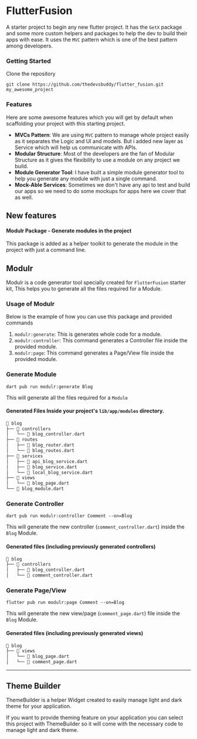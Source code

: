 # FlutterFusion

A starter project to begin any new flutter project.
It has the `GetX` package and some more custom helpers and packages to help the dev to build their apps with ease.
It uses the `MVC` pattern which is one of the best pattern among developers.

### Getting Started

Clone the repository

```shell
git clone https://github.com/thedevsbuddy/flutter_fusion.git my_awesome_project
```

### Features

Here are some awesome features which you will get by default when scaffolding your project with this starting project.

- **MVCs Pattern**: We are using `MVC` pattern to manage whole project easily as it separates the Logic and UI and models. But i added new layer as Service which will help us communicate with APIs.
- **Modular Structure**: Most of the developers are the fan of Modular Structure as it gives the flexibility to use a module on any project we build.
- **Module Generator Tool**: I have built a simple module generator tool to help you generate any module with just a single command.
- **Mock-Able Services**: Sometimes we don't have any api to test and build our apps so we need to do some mockups for apps here we cover that as well.

## New features

#### Modulr Package - Generate modules in the project

This package is added as a helper toolkit to generate the module in the project with just a command
line.

## Modulr

Modulr is a code generator tool specially created for `FlutterFusion` starter kit, This helps you to generate all the files required for a Module.

### Usage of Modulr

Below is the example of how you can use this package and provided commands

1. `modulr:generate`: This is generates whole code for a module.
2. `modulr:controller`: This command generates a Controller file inside the provided module.
3. `modulr:page`: This command generates a Page/View file inside the provided module.

### Generate Module

```shell
dart pub run modulr:generate Blog
```

This will generate all the files required for a `Module`

#### Generated Files Inside your project's `lib/app/modules` directory.

```txt
📂 blog
├── 📂 controllers
│   └── 📄 blog_controller.dart
├── 📂 routes
│   ├── 📄 blog_router.dart
│   └── 📄 blog_routes.dart
├── 📂 services
│   ├── 📄 api_blog_service.dart
│   ├── 📄 blog_service.dart
│   └── 📄 local_blog_service.dart
├── 📂 views
│   └── 📄 blog_page.dart
└── 📄 blog_module.dart
```

### Generate Controller

```shell
dart pub run modulr:controller Comment --on=Blog
```

This will generate the new controller (`comment_controller.dart`) inside the `Blog` Module.

#### Generated files (including previously generated controllers)

```txt
📂 blog
├── 📂 controllers
│   ├── 📄 blog_controller.dart
│   └── 📄 comment_controller.dart
```

### Generate Page/View

```shell
flutter pub run modulr:page Comment --on=Blog
```

This will generate the new view/page (`comment_page.dart`) file inside the `Blog` Module.

#### Generated files (including previously generated views)

```txt
📂 blog
├── 📂 views
│   └── 📄 blog_page.dart
│   └── 📄 comment_page.dart
```

---

## Theme Builder

ThemeBuilder is a helper Widget created to easily manage light and dark theme for your application.

If you want to provide theming feature on your application you can select this project with ThemeBuilder so it will come with the necessary code to manage light and dark theme.
